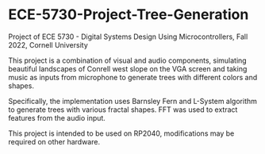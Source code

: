 # ECE-5730-Project-Tree-Generation
Project of ECE 5730 - Digital Systems Design Using Microcontrollers, Fall 2022, Cornell University

This project is a combination of visual and audio components, simulating beautiful landscapes of Conrell west slope on the VGA screen and taking music as inputs from microphone to generate trees with different colors and shapes. 

Specifically, the implementation uses Barnsley Fern and L-System algorithm to generate trees with various fractal shapes. FFT was used to extract features from the audio input.

This project is intended to be used on RP2040, modifications may be required on other hardware.